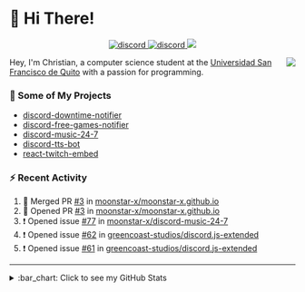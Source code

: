 # :wave: Hi There!

<p align="center">
  <a href="https://discord.gg/mhj3Zsv">
    <img alt="discord" src="https://img.shields.io/discord/730998659008823296.svg?label=&logo=discord&logoColor=ffffff&color=7389D8&labelColor=6A7EC2"/>
  </a>
  <a href="https://twitter.com/moonstar_x99">
    <img alt="discord" src="https://img.shields.io/twitter/follow/moonstar_x99?label=Follow%20Me%21&style=social"/>
  </a>
  <a href="https://badges.pufler.dev">
    <img src="https://badges.pufler.dev/visits/moonstar-x/moonstar-x?style=flat&logo=github">
  </a>
</p>

<img align="right" src="https://media.tenor.com/images/cb8fb20986aac7eef75c8ce6bc3997c0/tenor.gif" />

Hey, I'm Christian, a computer science student at the [Universidad San Francisco de Quito](http://www.usfq.edu.ec/Paginas/Inicio.aspx) with a passion for programming.

### :rocket: Some of My Projects

* [discord-downtime-notifier](https://github.com/moonstar-x/discord-downtime-notifier)
* [discord-free-games-notifier](https://github.com/moonstar-x/discord-free-games-notifier)
* [discord-music-24-7](https://github.com/moonstar-x/discord-music-24-7)
* [discord-tts-bot](https://github.com/moonstar-x/discord-tts-bot)
* [react-twitch-embed](https://github.com/moonstar-x/react-twitch-embed)

### :zap: Recent Activity

<!--START_SECTION:activity-->
1. 🎉 Merged PR [#3](https://github.com/moonstar-x/moonstar-x.github.io/pull/3) in [moonstar-x/moonstar-x.github.io](https://github.com/moonstar-x/moonstar-x.github.io)
2. 💪 Opened PR [#3](https://github.com/moonstar-x/moonstar-x.github.io/pull/3) in [moonstar-x/moonstar-x.github.io](https://github.com/moonstar-x/moonstar-x.github.io)
3. ❗️ Opened issue [#77](https://github.com/moonstar-x/discord-music-24-7/issues/77) in [moonstar-x/discord-music-24-7](https://github.com/moonstar-x/discord-music-24-7)
4. ❗️ Opened issue [#62](https://github.com/greencoast-studios/discord.js-extended/issues/62) in [greencoast-studios/discord.js-extended](https://github.com/greencoast-studios/discord.js-extended)
5. ❗️ Opened issue [#61](https://github.com/greencoast-studios/discord.js-extended/issues/61) in [greencoast-studios/discord.js-extended](https://github.com/greencoast-studios/discord.js-extended)
<!--END_SECTION:activity-->

---

<details>
  <summary>
    :bar_chart: Click to see my GitHub Stats
  </summary>
  <p align="center">
    <br>
    <img alt="GitHub Stats" src="https://github-readme-stats.vercel.app/api?username=moonstar-x&count_private=true&show_icons=true&theme=dracula" />
    <br>
    <img alt="GitHub Top Languages" src="https://github-readme-stats.vercel.app/api/top-langs/?username=moonstar-x&layout=compact&theme=dracula" />
  </p>
</details>

